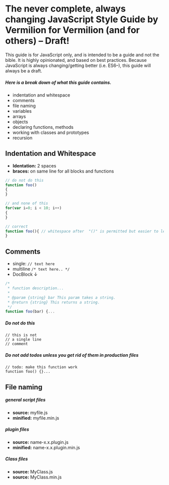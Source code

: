 # The never complete, always changing JavaScript Style Guide by Vermilion for Vermilion (and for others) – Draft!

This guide is for JavaScript only, and is intended to be a guide and not the bible. It is highly opinionated, and based on best practices. Because JavaScript is always changing/getting better (i.e. ES6–), this guide will always be a draft. 

##### Here is a break down of what this guide contains.

* indentation and whitespace
* comments
* file naming
* variables
* arrays
* objects
* declaring functions, methods 
* working with classes and prototypes
* recursion

## Indentation and Whitespace
* **Identation:** 2 spaces
* **braces:** on same line for all blocks and functions
 ```javascript
 // do not do this
function foo() 
{
}

// and none of this
for(var i=0; i < 10; i++)
{
}

// correct
function foo(){ // whitespace after  "()" is permitted but easier to leave out
}
```

## Comments
* single: `// text here`
* multiline `/* text here.. */`
* DocBlock ↓
```javascript
/*
 * function description...
 *
 * @param {string} bar This param takes a string.
 * @return {string} This returns a string.
 */
function foo(bar) {...
```
##### Do not do this

```
// this is not
// a single line 
// comment
```
##### Do not add todos unless you get rid of them in production files
 
```javascsript
// todo: make this function work
function foo() {}...
```
## File naming
##### general script files
* **source:** myfile.js
* **minified:** myfile.min.js

##### plugin files
* **source:** name-x.x.plugin.js
* **minified:** name-x.x.plugin.min.js

##### Class files
* **source:** MyClass.js
* **source:** MyClass.min.js
